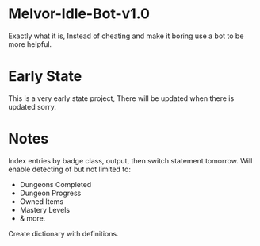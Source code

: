 # Melvor-Idle-Bot-v1.0
Exactly what it is, Instead of cheating and make it boring use a bot to be more helpful.

# Early State
This is a very early state project, There will be updated when there is updated sorry.

# Notes
Index entries by badge class, output, then switch statement tomorrow. Will enable detecting of but not limited to:
 - Dungeons Completed
 - Dungeon Progress
 - Owned Items
 - Mastery Levels
 - & more.

Create dictionary with definitions.